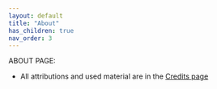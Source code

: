 ```yaml
---
layout: default
title: "About"
has_children: true
nav_order: 3
---
```

ABOUT PAGE:
- All attributions and used material are in the [Credits page](https://ProgrammEverything.github.io/documentation/info/credits.html)
